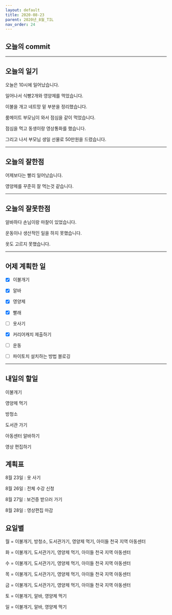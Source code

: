 ```yaml
---
layout: default
title: 2020-08-23
parent: 2020년_8월_TIL
nav_order: 24
---
```


## 오늘의 commit

---

## 오늘의 일기

오늘은 10시에 일어났습니다.

일어나서 식빵2개와 영양제를 먹었습니다.

이불을 개고 네트망 밑 부분을 정리했습니다.

룸메이트 부모님이 와서 점심을 같이 먹었습니다.

점심을 먹고 동생이랑 영상통화를 했습니다.

그리고 나서 부모님 생일 선물로 50만원을 드렸습니다.

---

## 오늘의 잘한점

어제보다는 빨리 일어났습니다.

영양제를 꾸준히 잘 먹는것 같습니다.

---

## 오늘의 잘못한점

알바하다 손님이랑 마찰이 있었습니다.

운동이나 생산적인 일을 하지 못했습니다.

옷도 고르지 못했습니다.

---

## 어제 계획한 일

- [X] 이불개기

- [X] 알바

- [X] 영양제

- [X] 빨래

- [ ] 옷사기

- [X] 커리어캐치 제출하기

- [ ] 운동

- [ ] 파이토치 설치하는 방법 블로깅

---

## 내일의 할일

이불개기

영양제 먹기

방청소

도서관 가기

아동센터 알바하기

영상 편집하기

## 계획표

8월 23일 : 옷 사기

8월 26일 : 전체 수강 신청

8월 27일 : 보건증 받으러 가기

8월 28일 : 영상편집 마감

## 요일별

월 = 이불개기, 방청소, 도서관가기, 영양제 먹기, 아이들 천국 지역 아동센터

화 = 이불개기, 도서관가기, 영양제 먹기, 아이들 천국 지역 아동센터

수 = 이불개기, 도서관가기, 영양제 먹기, 아이들 천국 지역 아동센터

목 = 이불개기, 도서관가기, 영양제 먹기, 아이들 천국 지역 아동센터

금 = 이불개기, 도서관가기, 영양제 먹기, 아이들 천국 지역 아동센터

토 = 이불개기, 알바, 영양제 먹기

일 = 이불개기, 알바, 영양제 먹기
